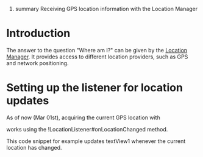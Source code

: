 1.  summary Receiving GPS location information with the Location Manager

Introduction
============

The answer to the question "Where am I?" can be given by the [Location
Manager](http://developer.android.com/reference/android/location/LocationManager.html).
It provides access to different location providers, such as GPS and
network positioning.

Setting up the listener for location updates
============================================

As of now (Mar 01st), acquiring the current GPS location with

works using the !LocationListener\#onLocationChanged method.

This code snippet for example updates textView1 whenever the current
location has changed.
